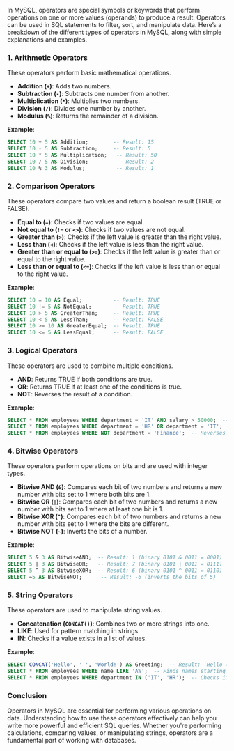 In MySQL, operators are special symbols or keywords that perform operations on one or more values (operands) to produce a result. Operators can be used in SQL statements to filter, sort, and manipulate data. Here’s a breakdown of the different types of operators in MySQL, along with simple explanations and examples.

### 1. Arithmetic Operators
These operators perform basic mathematical operations.

- **Addition (`+`)**: Adds two numbers.
- **Subtraction (`-`)**: Subtracts one number from another.
- **Multiplication (`*`)**: Multiplies two numbers.
- **Division (`/`)**: Divides one number by another.
- **Modulus (`%`)**: Returns the remainder of a division.

**Example**:
```sql
SELECT 10 + 5 AS Addition;        -- Result: 15
SELECT 10 - 5 AS Subtraction;     -- Result: 5
SELECT 10 * 5 AS Multiplication;   -- Result: 50
SELECT 10 / 5 AS Division;         -- Result: 2
SELECT 10 % 3 AS Modulus;          -- Result: 1
```

### 2. Comparison Operators
These operators compare two values and return a boolean result (TRUE or FALSE).

- **Equal to (`=`)**: Checks if two values are equal.
- **Not equal to (`!=` or `<>`)**: Checks if two values are not equal.
- **Greater than (`>`)**: Checks if the left value is greater than the right value.
- **Less than (`<`)**: Checks if the left value is less than the right value.
- **Greater than or equal to (`>=`)**: Checks if the left value is greater than or equal to the right value.
- **Less than or equal to (`<=`)**: Checks if the left value is less than or equal to the right value.

**Example**:
```sql
SELECT 10 = 10 AS Equal;          -- Result: TRUE
SELECT 10 != 5 AS NotEqual;       -- Result: TRUE
SELECT 10 > 5 AS GreaterThan;     -- Result: TRUE
SELECT 10 < 5 AS LessThan;        -- Result: FALSE
SELECT 10 >= 10 AS GreaterEqual;  -- Result: TRUE
SELECT 10 <= 5 AS LessEqual;      -- Result: FALSE
```

### 3. Logical Operators
These operators are used to combine multiple conditions.

- **AND**: Returns TRUE if both conditions are true.
- **OR**: Returns TRUE if at least one of the conditions is true.
- **NOT**: Reverses the result of a condition.

**Example**:
```sql
SELECT * FROM employees WHERE department = 'IT' AND salary > 50000;  -- Both conditions must be true
SELECT * FROM employees WHERE department = 'HR' OR department = 'IT';  -- At least one condition must be true
SELECT * FROM employees WHERE NOT department = 'Finance';  -- Reverses the condition
```

### 4. Bitwise Operators
These operators perform operations on bits and are used with integer types.

- **Bitwise AND (`&`)**: Compares each bit of two numbers and returns a new number with bits set to 1 where both bits are 1.
- **Bitwise OR (`|`)**: Compares each bit of two numbers and returns a new number with bits set to 1 where at least one bit is 1.
- **Bitwise XOR (`^`)**: Compares each bit of two numbers and returns a new number with bits set to 1 where the bits are different.
- **Bitwise NOT (`~`)**: Inverts the bits of a number.

**Example**:
```sql
SELECT 5 & 3 AS BitwiseAND;  -- Result: 1 (binary 0101 & 0011 = 0001)
SELECT 5 | 3 AS BitwiseOR;   -- Result: 7 (binary 0101 | 0011 = 0111)
SELECT 5 ^ 3 AS BitwiseXOR;  -- Result: 6 (binary 0101 ^ 0011 = 0110)
SELECT ~5 AS BitwiseNOT;      -- Result: -6 (inverts the bits of 5)
```

### 5. String Operators
These operators are used to manipulate string values.

- **Concatenation (`CONCAT()`)**: Combines two or more strings into one.
- **LIKE**: Used for pattern matching in strings.
- **IN**: Checks if a value exists in a list of values.

**Example**:
```sql
SELECT CONCAT('Hello', ' ', 'World!') AS Greeting;  -- Result: 'Hello World!'
SELECT * FROM employees WHERE name LIKE 'A%';  -- Finds names starting with 'A'
SELECT * FROM employees WHERE department IN ('IT', 'HR');  -- Checks if department is either 'IT' or 'HR'
```

### Conclusion
Operators in MySQL are essential for performing various operations on data. Understanding how to use these operators effectively can help you write more powerful and efficient SQL queries. Whether you're performing calculations, comparing values, or manipulating strings, operators are a fundamental part of working with databases.